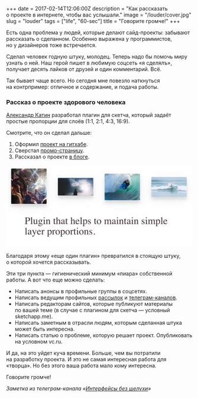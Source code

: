 +++
date = 2017-02-14T12:06:00Z
description = "Как рассказать о проекте в интернете, чтобы вас услышали."
image = "/louder/cover.jpg"
slug = "louder"
tags = ["life", "60-sec"]
title = "Говорите громче!"
+++

Есть одна проблема у людей, которые делают сайд-проекты: забывают рассказать о сделанном. Особенно выражена у программистов, но у дизайнеров тоже встречается.

Сделал человек годную штуку, молодец. Теперь надо бы помочь миру узнать о ней. Наш герой пишет в любимую соцсеть «я сделялъ», получает десять лайков от друзей и один комментарий. Всё.

Так бывает чаще всего. Но сегодня мне повезло наткнуться на контрпример: отличное и содержание, и подача работы.

<div class="boxed" style="margin-bottom: .8em;">
<h3>Рассказ о проекте здорового человека</h3>
<p><a href="http://alexanderkatin.ru/">Александр Катин</a> разработал плагин для скетча, который задаёт простые пропорции для слоёв (1:1, 2:1, 4:3, 16:9).</p>
<p>Смотрите, что он сделал дальше:</p>
<ol>
  <li>Оформил <a href="https://github.com/lessthanzero/Formr">проект на гитхабе</a>.</li>
  <li>Сверстал <a href="https://readymag.com/sashakatin/527315/">промо-страницу</a>.</li>
  <li>Рассказал о проекте <a href="https://medium.com/sketch-app-sources/2fadac52c38a">в блоге</a>.</li>
</ol>
<a href="https://readymag.com/sashakatin/527315/" class="img-link"><img alt="Плагин Formr" src="louder.jpg"></a>
<p>Благодаря этому «еще один плагин» превратился в стоящую штуку, о которой хочется рассказывать.
</p>
</div>

Эти три пункта — гигиенический минимум «пиара» собственной работы. А вот что еще можно сделать:

- Написать анонсы в профильные группы в соцсетях.
- Написать ведущим профильных [рассылок](http://демиш.рф/mailbase.html) и [телеграм-каналов](http://telegra.ph/Telegram-kanaly-pro-dizajn-produkty-i-strategiyu-07-18).
- Написать редакторам сайтов, которые публикуют материалы по вашей теме (в случае с плагином для скетча — условный sketchapp.me).
- Написать заметным в отрасли людям, которым сделанная штука может быть интересна.
- Написать статью о проблеме, которую решает проект. Опубликовать на условном vc.ru.

И да, на это уйдет куча времени. Больше, чем вы потратили на разработку проекта. И это не самая интересная работа для «творца». Но без этого ваша работа мало кому интересна.

Говорите громче!

<div class="row">
<div class="col-xs-12 col-sm-10 col-md-8"><p><em>Заметка из телеграм-канала <span class="nowrap"><i class="fa fa-star-o color-sin"></i> «<a href="https://t.me/dangry">Интерфейсы без шелухи</a>»</span></em></p></div>
</div>


